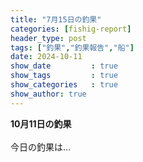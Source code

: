 ```yaml
---
title: "7月15日の釣果"
categories: [fishig-report]
header_type: post
tags: ["釣果","釣果報告","船"]
date: 2024-10-11
show_date         : true
show_tags         : true
show_categories   : true
show_author: true
---
```

**10月11日の釣果**
<br>
<br>
今日の釣果は…  




